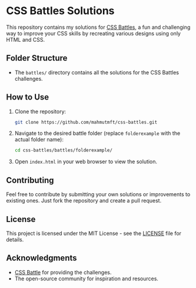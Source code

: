 # CSS Battles Solutions

This repository contains my solutions for [CSS Battles](https://cssbattle.dev), a fun and challenging way to improve your CSS skills by recreating various designs using only HTML and CSS.

## Folder Structure
- The `battles/` directory contains all the solutions for the CSS Battles challenges.

## How to Use
1. Clone the repository:
   ```bash
   git clone https://github.com/mahmutmft/css-battles.git
   ```
2. Navigate to the desired battle folder (replace `folderexample` with the actual folder name):
   ```bash
   cd css-battles/battles/folderexample/
   ```
3. Open `index.html` in your web browser to view the solution.

## Contributing
Feel free to contribute by submitting your own solutions or improvements to existing ones. Just fork the repository and create a pull request.

## License
This project is licensed under the MIT License - see the [LICENSE](LICENSE) file for details.

## Acknowledgments
- [CSS Battle](https://cssbattle.dev) for providing the challenges.
- The open-source community for inspiration and resources.
